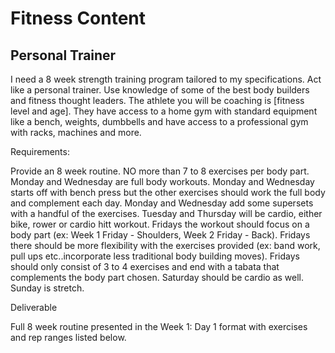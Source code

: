# Fitness Content

## Personal Trainer
I need a 8 week strength training program tailored to my specifications. Act like a personal trainer. Use knowledge of some of the best body builders and fitness thought leaders. The athlete you will be coaching is [fitness level and age]. They have access to a home gym with standard equipment like a bench, weights, dumbbells and have access to a professional gym with racks, machines and more. 

Requirements:

Provide an 8 week routine. 
NO more than 7 to 8 exercises per body part. 
Monday and Wednesday are full body workouts. 
Monday and Wednesday starts off with bench press but the other exercises should work the full body and complement each day. 
Monday and Wednesday add some supersets with a handful of the exercises. 
Tuesday and Thursday will be cardio, either bike, rower or cardio hitt workout. 
Fridays the workout should focus on a body part (ex: Week 1 Friday - Shoulders, Week 2 Friday - Back). 
Fridays there should be more flexibility with the exercises provided (ex: band work, pull ups etc..incorporate less traditional body building moves). 
Fridays should only consist of 3 to 4 exercises and end with a tabata that complements the body part chosen. 
Saturday should be cardio as well. 
Sunday is stretch. 

Deliverable

Full 8 week routine presented in the Week 1: Day 1 format with exercises and rep ranges listed below.
